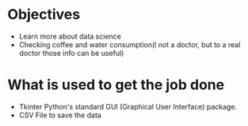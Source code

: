 
# Objectives

<ul>
<li> Learn more about data science</li>

<li> Checking coffee and water consumption(l not a doctor, but to a real doctor those info can be useful) </li>

</ul>

# What is used to get the job done

<ul>
<li> Tkinter Python's standard GUI (Graphical User Interface) package.</li>

<li> CSV File to save the data </li>
</ul>


